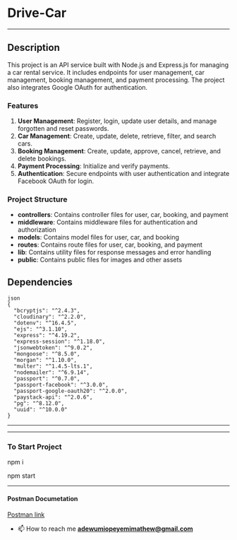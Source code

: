# Drive-Car
------------
## Description
This project is an API service built with Node.js and Express.js for managing a car rental service. It includes endpoints for user management, car management, booking management, and payment processing. The project also integrates Google OAuth for authentication.

### Features
1. **User Management**: Register, login, update user details, and manage forgotten and reset passwords.
2. **Car Management**: Create, update, delete, retrieve, filter, and search cars.
3. **Booking Management**: Create, update, approve, cancel, retrieve, and delete bookings.
4. **Payment Processing**: Initialize and verify payments.
5. **Authentication**: Secure endpoints with user authentication and integrate Facebook OAuth for login.

### Project Structure
* **controllers**: Contains controller files for user, car, booking, and payment
* **middleware**: Contains middleware files for authentication and authorization
* **models**: Contains model files for user, car, and booking
* **routes**: Contains route files for user, car, booking, and payment
* **lib**: Contains utility files for response messages and error handling
* **public**: Contains public files for images and other assets

## Dependencies

```
json
{
  "bcryptjs": "^2.4.3",
  "cloudinary": "^2.2.0",
  "dotenv": "^16.4.5",
  "ejs": "^3.1.10",
  "express": "^4.19.2",
  "express-session": "^1.18.0",
  "jsonwebtoken": "^9.0.2",
  "mongoose": "^8.5.0",
  "morgan": "^1.10.0",
  "multer": "^1.4.5-lts.1",
  "nodemailer": "^6.9.14",
  "passport": "^0.7.0",
  "passport-facebook": "^3.0.0",
  "passport-google-oauth20": "^2.0.0",
  "paystack-api": "^2.0.6",
  "pg": "^8.12.0",
  "uuid": "^10.0.0"
}
```
____
-------
### To Start Project 
npm i

npm start
____
#### Postman Documetation
[Postman link](https://documenter.getpostman.com/view/32389429/2sA3kSp45M)

- 📫 How to reach me **adewumiopeyemimathew@gmail.com**
